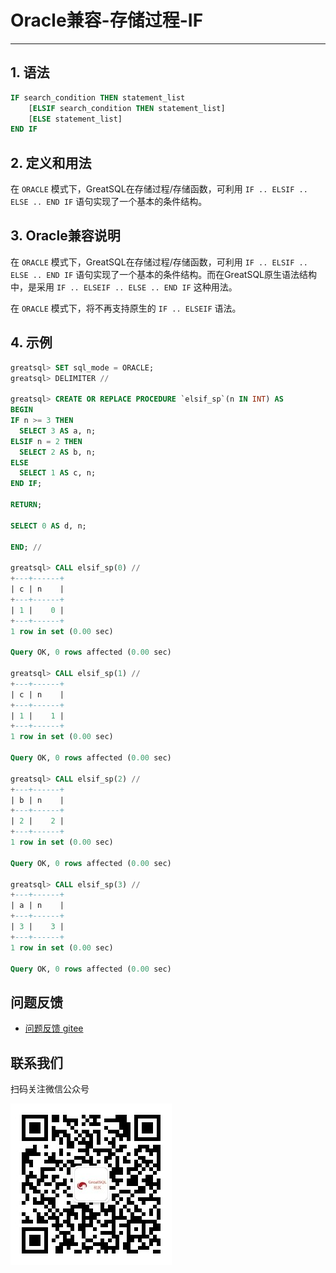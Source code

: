 # Oracle兼容-存储过程-IF
---


## 1. 语法

```sql
IF search_condition THEN statement_list
    [ELSIF search_condition THEN statement_list]
    [ELSE statement_list]
END IF
```

## 2. 定义和用法

在 `ORACLE` 模式下，GreatSQL在存储过程/存储函数，可利用 `IF .. ELSIF .. ELSE .. END IF` 语句实现了一个基本的条件结构。

## 3. Oracle兼容说明

在 `ORACLE` 模式下，GreatSQL在存储过程/存储函数，可利用 `IF .. ELSIF .. ELSE .. END IF` 语句实现了一个基本的条件结构。而在GreatSQL原生语法结构中，是采用 `IF .. ELSEIF .. ELSE .. END IF` 这种用法。

在 `ORACLE` 模式下，将不再支持原生的 `IF .. ELSEIF` 语法。

## 4. 示例


```sql
greatsql> SET sql_mode = ORACLE;
greatsql> DELIMITER //

greatsql> CREATE OR REPLACE PROCEDURE `elsif_sp`(n IN INT) AS
BEGIN
IF n >= 3 THEN
  SELECT 3 AS a, n;
ELSIF n = 2 THEN
  SELECT 2 AS b, n;
ELSE 
  SELECT 1 AS c, n;
END IF;

RETURN;

SELECT 0 AS d, n;

END; //

greatsql> CALL elsif_sp(0) //
+---+------+
| c | n    |
+---+------+
| 1 |    0 |
+---+------+
1 row in set (0.00 sec)

Query OK, 0 rows affected (0.00 sec)

greatsql> CALL elsif_sp(1) //
+---+------+
| c | n    |
+---+------+
| 1 |    1 |
+---+------+
1 row in set (0.00 sec)

Query OK, 0 rows affected (0.00 sec)

greatsql> CALL elsif_sp(2) //
+---+------+
| b | n    |
+---+------+
| 2 |    2 |
+---+------+
1 row in set (0.00 sec)

Query OK, 0 rows affected (0.00 sec)

greatsql> CALL elsif_sp(3) //
+---+------+
| a | n    |
+---+------+
| 3 |    3 |
+---+------+
1 row in set (0.00 sec)

Query OK, 0 rows affected (0.00 sec)
```



**问题反馈**
---
- [问题反馈 gitee](https://gitee.com/GreatSQL/GreatSQL-Manual/issues)


**联系我们**
---

扫码关注微信公众号

![greatsql-wx](../../greatsql-wx.jpg)
